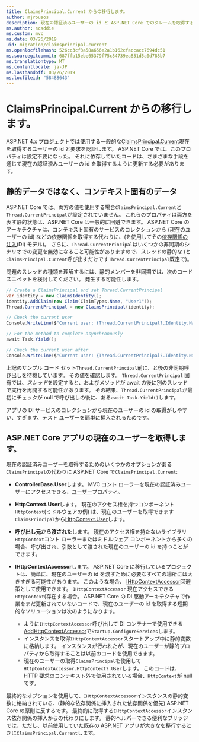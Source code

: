 ```yaml
---
title: ClaimsPrincipal.Current からの移行します。
author: mjrousos
description: 現在の認証済みユーザーの id と ASP.NET Core でのクレームを取得する ClaimsPrincipal.Current から移行する方法について説明します。
ms.author: scaddie
ms.custom: mvc
ms.date: 03/26/2019
uid: migration/claimsprincipal-current
ms.openlocfilehash: 526cc3cf3a58a656e2a1b162cfaccacc7694dc51
ms.sourcegitcommit: 687ffb15ebe65379f75c84739ea851d5a0d788b7
ms.translationtype: MT
ms.contentlocale: ja-JP
ms.lasthandoff: 03/26/2019
ms.locfileid: "58488643"
---
```

# <a name="migrate-from-claimsprincipalcurrent"></a>ClaimsPrincipal.Current からの移行します。

ASP.NET 4.x プロジェクトでは使用する一般的な[ClaimsPrincipal.Current](/dotnet/api/system.security.claims.claimsprincipal.current)現在を取得するユーザーの id と要求を認証します。 ASP.NET Core では、このプロパティは設定不要になった。 それに依存していたコードは、さまざまな手段を通じて現在の認証済みユーザーの id を取得するように更新する必要があります。

## <a name="context-specific-data-instead-of-static-data"></a>静的データではなく、コンテキスト固有のデータ

ASP.NET Core では、両方の値を使用する場合`ClaimsPrincipal.Current`と`Thread.CurrentPrincipal`が設定されていません。 これらのプロパティは両方を表す静的状態は、ASP.NET Core は一般的に回避できます。 ASP.NET Core のアーキテクチャは、コンテキスト固有のサービスのコレクションから (現在のユーザーの id) などの依存関係を取得する代わりに、(を使用してその[依存関係の注入](xref:fundamentals/dependency-injection)(DI) モデル)。 さらに、`Thread.CurrentPrincipal`はいくつかの非同期のシナリオでの変更を無効になること可能性がありますので、スレッドの静的な (と`ClaimsPrincipal.Current`呼び出すだけです`Thread.CurrentPrincipal`既定で)。

問題のスレッドの種類を理解するには、静的メンバーを非同期では、次のコード スニペットを検討してください。 発生する可能性します。

```csharp
// Create a ClaimsPrincipal and set Thread.CurrentPrincipal
var identity = new ClaimsIdentity();
identity.AddClaim(new Claim(ClaimTypes.Name, "User1"));
Thread.CurrentPrincipal = new ClaimsPrincipal(identity);

// Check the current user
Console.WriteLine($"Current user: {Thread.CurrentPrincipal?.Identity.Name}");

// For the method to complete asynchronously
await Task.Yield();

// Check the current user after
Console.WriteLine($"Current user: {Thread.CurrentPrincipal?.Identity.Name}");
```

上記のサンプル コード セット`Thread.CurrentPrincipal`前に、と後の非同期呼び出しを待機しています。 その値を確認します。 `Thread.CurrentPrincipal` 固有では、*スレッド*を設定すると、およびメソッドが await の後に別のスレッドで実行を再開する可能性があります。 その結果、`Thread.CurrentPrincipal`が最初にチェックが null で呼び出しの後に、ある`await Task.Yield()`します。

アプリの DI サービスのコレクションから現在のユーザーの id の取得がしやすい、すぎます、テスト ユーザーを簡単に挿入されるためです。

## <a name="retrieve-the-current-user-in-an-aspnet-core-app"></a>ASP.NET Core アプリの現在のユーザーを取得します。

現在の認証済みユーザーを取得するためのいくつかのオプションがある`ClaimsPrincipal`の代わりに ASP.NET Core で`ClaimsPrincipal.Current`:

* **ControllerBase.User**します。 MVC コント ローラーを現在の認証済みユーザーにアクセスできる、[ユーザー](/dotnet/api/microsoft.aspnetcore.mvc.controllerbase.user)プロパティ。
* **HttpContext.User**します。 現在のアクセス権を持つコンポーネント`HttpContext`(ミドルウェアの例) は、現在のユーザーを取得できます`ClaimsPrincipal`から[HttpContext.User](/dotnet/api/microsoft.aspnetcore.http.httpcontext.user)します。
* **呼び出し元から渡された**します。 現在のアクセス権を持たないライブラリ`HttpContext`コント ローラーまたはミドルウェア コンポーネントから多くの場合、呼び出され、引数として渡された現在のユーザーの id を持つことができます。
* **IHttpContextAccessor**します。 ASP.NET Core に移行しているプロジェクトは、簡単に、現在のユーザーの id を渡すために必要なすべての場所には大きすぎる可能性があります。 このような場合、 [IHttpContextAccessor](/dotnet/api/microsoft.aspnetcore.http.ihttpcontextaccessor)回避策として使用できます。 `IHttpContextAccessor` 現在アクセスできる`HttpContext`(存在する場合。 ASP.NET Core の DI 駆動アーキテクチャで作業をまだ更新されていないコードで、現在のユーザーの id を取得する短期的なソリューションは次のようになります。

  * ように`IHttpContextAccessor`呼び出して DI コンテナーで使用できる[AddHttpContextAccessor](https://github.com/aspnet/Hosting/issues/793)で`Startup.ConfigureServices`します。
  * インスタンスを取得`IHttpContextAccessor`スタートアップ中に静的変数に格納します。 インスタンスが行われたが、現在のユーザーが静的プロパティから取得することは以前のコードを使用できます。
  * 現在のユーザーの取得`ClaimsPrincipal`を使用して`HttpContextAccessor.HttpContext?.User`します。 このコードは、HTTP 要求のコンテキスト外で使用されている場合、`HttpContext`が null です。

最終的なオプションを使用して、`IHttpContextAccessor`インスタンスの静的変数に格納されている、(静的な依存関係に挿入された依存関係を優先) ASP.NET Core の原則に反するです。 最終的に取得する`IHttpContextAccessor`インスタンス依存関係の挿入からの代わりにします。 静的ヘルパーできる便利なブリッジでは、ただし、以前使用していた既存の ASP.NET アプリが大きなを移行するときに`ClaimsPrincipal.Current`します。
